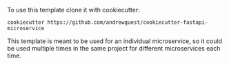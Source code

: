 To use this template clone it with cookiecutter:
```
cookiecutter https://github.com/andrewguest/cookiecutter-fastapi-microservice
```

This template is meant to be used for an individual microservice, so it could be used multiple times in the same project for different microservices each time.
